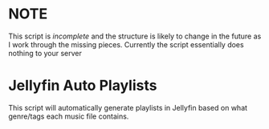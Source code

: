 # NOTE

This script is *incomplete* and the structure is likely to change in the future as I work through the missing pieces.  Currently the script essentially does nothing to your server

# Jellyfin Auto Playlists

This script will automatically generate playlists in Jellyfin based on what genre/tags each music file contains.
